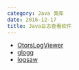 ```yaml
---
category: Java 类库
date: 2016-12-17
title: Java日志查看软件
---
```


 * [OtorsLogViewer](https://github.com/otros-systems/otroslogviewer)
 * [glogg](https://glogg.bonnefon.org/)
 * [logsaw](http://logsaw.sourceforge.net/)